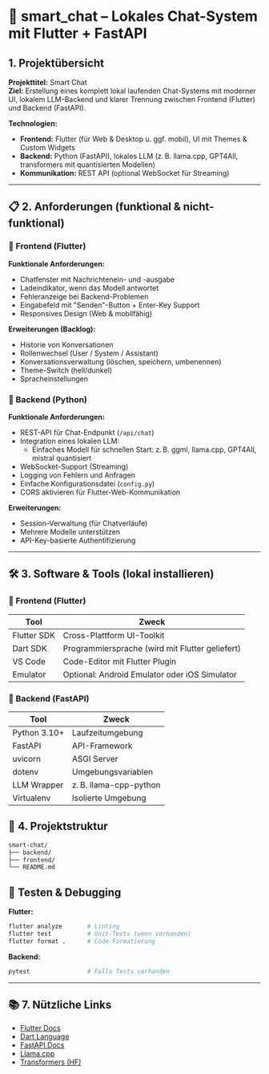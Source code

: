 # 🧠 smart_chat – Lokales Chat-System mit Flutter + FastAPI

## 1. Projektübersicht

**Projekttitel:** Smart Chat  
**Ziel:** Erstellung eines komplett lokal laufenden Chat-Systems mit moderner UI, lokalem LLM-Backend und klarer Trennung zwischen Frontend (Flutter) und Backend (FastAPI).

**Technologien:**

- **Frontend:** Flutter (für Web & Desktop u. ggf. mobil), UI mit Themes & Custom Widgets
- **Backend:** Python (FastAPI), lokales LLM (z. B. llama.cpp, GPT4All, transformers mit quantisierten Modellen)
- **Kommunikation:** REST API (optional WebSocket für Streaming)

---

## 📋 2. Anforderungen (funktional & nicht-funktional)

### 🔷 Frontend (Flutter)

**Funktionale Anforderungen:**

- Chatfenster mit Nachrichtenein- und -ausgabe
- Ladeindikator, wenn das Modell antwortet
- Fehleranzeige bei Backend-Problemen
- Eingabefeld mit "Senden"-Button + Enter-Key Support
- Responsives Design (Web & mobilfähig)

**Erweiterungen (Backlog):**
- Historie von Konversationen
- Rollenwechsel (User / System / Assistant)
- Konversationsverwaltung (löschen, speichern, umbenennen)
- Theme-Switch (hell/dunkel)
- Spracheinstellungen

### 🔶 Backend (Python)

**Funktionale Anforderungen:**

- REST-API für Chat-Endpunkt (`/api/chat`)
- Integration eines lokalen LLM:
  - Einfaches Modell für schnellen Start: z. B. ggml, llama.cpp, GPT4All, mistral quantisiert
- WebSocket-Support (Streaming)
- Logging von Fehlern und Anfragen
- Einfache Konfigurationsdatei (`config.py`)
- CORS aktivieren für Flutter-Web-Kommunikation

**Erweiterungen:**
- Session-Verwaltung (für Chatverläufe)
- Mehrere Modelle unterstützen
- API-Key-basierte Authentifizierung

---

## 🛠️ 3. Software & Tools (lokal installieren)

### 🔧 Frontend (Flutter)

| Tool           | Zweck                                |
|----------------|---------------------------------------|
| Flutter SDK    | Cross-Plattform UI-Toolkit            |
| Dart SDK       | Programmiersprache (wird mit Flutter geliefert) |
| VS Code        | Code-Editor mit Flutter Plugin        |
| Emulator       | Optional: Android Emulator oder iOS Simulator |


### 🐍 Backend (FastAPI)

| Tool             | Zweck                            |
|------------------|-----------------------------------|
| Python 3.10+     | Laufzeitumgebung                 |
| FastAPI          | API-Framework                    |
| uvicorn          | ASGI Server                      |
| dotenv           | Umgebungsvariablen               |
| LLM Wrapper      | z. B. llama-cpp-python           |
| Virtualenv       | Isolierte Umgebung               |

## 📁 4. Projektstruktur

```txt
smart-chat/
├── backend/
├── frontend/
└── README.md
```
## 🧪 Testen & Debugging

**Flutter:**

```bash
flutter analyze       # Linting
flutter test          # Unit-Tests (wenn vorhanden)
flutter format .      # Code-Formatierung
```

**Backend:**

```bash
pytest                # Falls Tests vorhanden
```

---

## 📚 7. Nützliche Links

- [Flutter Docs](https://docs.flutter.dev)
- [Dart Language](https://dart.dev)
- [FastAPI Docs](https://fastapi.tiangolo.com)
- [Llama.cpp](https://github.com/ggerganov/llama.cpp)
- [Transformers (HF)](https://huggingface.co/docs/transformers/index)
